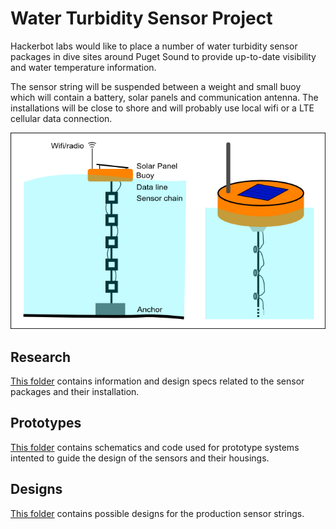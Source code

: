 Water Turbidity Sensor Project
==============================

Hackerbot labs would like to place a number of water turbidity sensor packages in dive sites around Puget Sound to provide up-to-date visibility and water temperature information.

The sensor string will be suspended between a weight and small buoy which will contain a battery, solar panels and communication antenna. The installations will be close to shore and will probably use local wifi or a LTE cellular data connection.

![image of system diagram](https://raw.githubusercontent.com/JeremyRuhland/turbidity_sensor/master/diagrams/system_diagram.png)

Research
--------

[This folder](https://github.com/JeremyRuhland/turbidity_sensor/tree/master/research) contains information and design specs related to the sensor packages and their installation.

Prototypes
----------

[This folder](https://github.com/JeremyRuhland/turbidity_sensor/tree/master/prototypes) contains schematics and code used for prototype systems intented to guide the design of the sensors and their housings.

Designs
-------

[This folder](https://github.com/JeremyRuhland/turbidity_sensor/tree/master/designs) contains possible designs for the production sensor strings.
